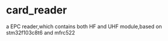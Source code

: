 # card_reader
a EPC reader,which contains both HF and UHF module,based  on stm32f103c8t6 and mfrc522
